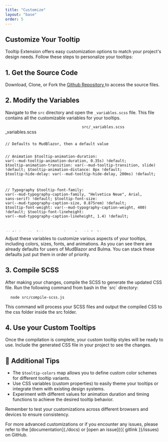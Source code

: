 ```yaml
---
title: "Customize"
layout: "base"
order: 5
---
```



<h2 class="subtitle is-2 my-4">Customize Your Tooltip</h2>
<div data-pagefind-body>
<p>Tooltip Extension offers easy customization options to match your project's design needs. Follow these steps to personalize your tooltips:</p>

<h2 class="subtitle is-3 my-4">1. Get the Source Code</h2>

<div class="is-flex is-justify-content-space-between is-align-items-center mb-4">
  <p>Download, Clone, or Fork the 
  <a href="{{ gitlink }}" target="_blank" rel="noopener noreferrer">
            <span>Github Repository</span>
  </a>
  to access the source files.</p>
</div>

<h2 class="subtitle is-3 my-4">2. Modify the Variables</h2>

Navigate to the `src` directory and open the `_variables.scss` file. This file contains all the customizable variables for your tooltips.

<div class="panel mt-4">
  <div class="panel-heading">
    <div class="columns is-mobile is-multiline is-centered">
      <div class="column is-12-mobile is-flex is-justify-content-start custom-mobile-center">
        <p>_variables.scss</p>
      </div>
      <div class="column is-12-mobile is-flex is-justify-content-end custom-mobile-center">
        <code class="has-background-grey-lighter has-text-grey-dark px-2 py-1 is-size-7 copy-to-clipboard">src/_variables.scss</code>
      </div>
    </div>  
    </div>   
  <div class="panel-block">
    <div class="panel-content" style="max-height: 300px; overflow-y: auto;margin-top: -5px;">
<pre class="language-scss copy-to-clipboard"><code>// Defaults to MudBlazor, then a default value

// Animation
$tooltip-animation-duration: var(--mud-tooltip-animation-duration, 0.35s) !default;
$tooltip-animation-transition: var(--mud-tooltip-transition,  slide) !default;
$tooltip-animation-distance: 8px !default;
$tooltip-hide-delay: var(--mud-tooltip-hide-delay, 200ms) !default;

// Typography
$tooltip-font-family: var(--mud-typography-caption-family, "Helvetica Neue", Arial, sans-serif) !default;
$tooltip-font-size: var(--mud-typography-caption-size, 0.875rem) !default;
$tooltip-font-weight: var(--mud-typography-caption-weight, 400) !default;
$tooltip-font-lineheight: var(--mud-typography-caption-lineheight, 1.4) !default;

// Sizing
$tooltip-arrow-size: 6px !default;
$tooltip-vertical-padding: var(--mud-tooltip-vertical-padding, 8px) !default;
$tooltip-horizontal-padding: var(--mud-tooltip-horizontal-padding, 4px) !default;
$tooltip-padding: $tooltip-horizontal-padding $tooltip-vertical-padding !default; 
$tooltip-height: calc($tooltip-font-size + 2 * $tooltip-vertical-padding) !default;
$tooltip-offset-x: 2 * $tooltip-arrow-size !default; 
$tooltip-radius: var(--mud-default-borderradius, 4px) !default;
$tooltip-z-index: var(--mud-zindex-tooltip, 9999) !default;
$tooltip-size-small: 80px !default;
$tooltip-size-medium: 150px !default;
$tooltip-size-large: 300px !default;
$tooltip-size-fit: 100% !default;

// Colors
$tooltip-background-color: var(--mud-palette-gray-darker, #616161) !default;
$tooltip-color: var(--mud-palette-dark-text, rgb(255,255,255)) !default;

// Color system 
$tooltip-colors: (
  "primary": (
    background: var(--mud-palette-primary, rgb(89,74,226)),
    background-light: var(--mud-palette-primary-lighten, rgb(118,106,231)),
    text: var(--mud-palette-primary-text, rgb(255,255,255))
  ),
  "secondary": (
    background: var(--mud-palette-secondary, rgb(255,64,129)),
    background-light: var(--mud-palette-secondary-lighten, rgb(255,102,153)),
    text: var(--mud-palette-secondary-text, rgb(255,255,255))
  ),
  "tertiary": (
    background: var(--mud-palette-tertiary, rgb(30,200,165)),
    background-light: var(--mud-palette-tertiary-lighten, rgb(42,23,187)),
    text: var(--mud-palette-tertiary-text, rgb(255,255,255))
  ),
  "warning": (
    background: var(--mud-palette-warning, rgb(255,152,0)),
    background-light: var(--mud-palette-warning-lighten, rgb(255,167,36)),
    text: var(--mud-palette-warning-text, rgb(255,255,255))
  ),
  "info": (
    background: var(--mud-palette-info, rgb(33,150,243)),
    background-light: var(--mud-palette-info-lighten, rgb(71,167,245)),
    text: var(--mud-palette-info-text, rgb(255,255,255))
  ),
  "success": (
    background: var(--mud-palette-success, rgb(0,200,83)),
    background-light: var(--mud-palette-success-lighten, rgb(0,235,98)),
    text: var(--mud-palette-success-text, rgb(255,255,255))
  ),
  "error": (
    background: var(--mud-palette-error, rgb(244,67,54)),
    background-light: var(--mud-palette-error-lighten, rgb(246,96,85)),
    text: var(--mud-palette-error-text, rgb(255,255,255))
  )
) !default;

</code></pre>
    </div>
  </div>
</div>

<p>Adjust these variables to customize various aspects of your tooltips, including colors, sizes, fonts, and animations. As you can see there are already defaults for users of MudBlazor and Bulma. You can stack these defaults just put them in order of priority.</p>

<h2 class="subtitle is-3 my-4">3. Compile SCSS</h2>

<p>After making your changes, compile the SCSS to generate the updated CSS file. Run the following command from bash in the `src` directory:</p>

<pre class="language-bash copy-to-clipboard">
  <code>node src/compile-scss.js</code>
</pre>

<p>This command will process your SCSS files and output the compiled CSS to the css folder inside the src folder.</p>

<h2 class="subtitle is-3 my-4">4. Use your Custom Tooltips</h2>

<p>Once the compilation is complete, your custom tooltip styles will be ready to use. Include the generated CSS file in your project to see the changes.</p>

<h2 class="subtitle is-3 my-4">🌟 Additional Tips</h2>
<div class="content">
<ul>
    <li>The <code>$tooltip-colors</code>&nbsp;map allows you to define custom color schemes for different tooltip variants.</li>
    <li>Use CSS variables (custom properties) to easily theme your tooltips or integrate them with existing design systems.</li>
    <li>Experiment with different values for animation duration and timing functions to achieve the desired tooltip behavior.</li>
</ul>

<p>Remember to test your customizations across different browsers and devices to ensure consistency.</p>

<p>For more advanced customizations or if you encounter any issues, please refer to the [documentation](./docs) or [open an issue]({{ gitlink }}/issues) on GitHub.</p>
</div>
</div>
